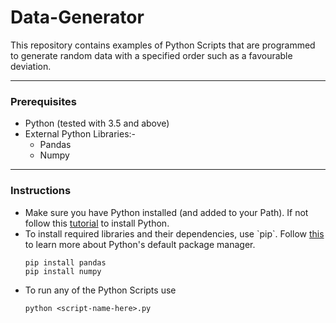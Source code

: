 # Data-Generator
This repository contains examples of Python Scripts that are programmed to generate random data with a specified order such as a favourable deviation.

---
### Prerequisites
<ul>
<li>Python (tested with 3.5 and above)</li>
<li>
External Python Libraries:-
<ul>
<li>Pandas</li>
<li>Numpy</li>
</ul>
</li>
</ul>

---
### Instructions
<ul>
<li>
	Make sure you have Python installed (and added to your Path). If not follow this <a href="https://realpython.com/installing-python/">tutorial</a> to install Python.
</li>
<li>
To install required libraries and their dependencies, use `pip`. Follow <a href="https://www.w3schools.com/python/python_pip.asp">this</a> to learn more about Python's default package manager.
	
	pip install pandas
	pip install numpy

</li>
<li>
To run any of the Python Scripts use

	python <script-name-here>.py

</li>
</ul>

